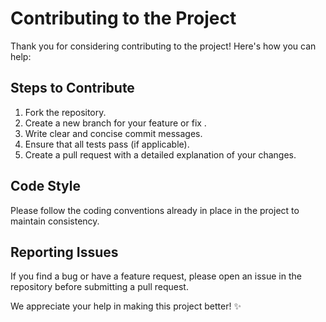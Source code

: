 # Contributing to the Project

Thank you for considering contributing to the project! Here's how you can help:

## Steps to Contribute
1. Fork the repository.
2. Create a new branch for your feature or fix .
3. Write clear and concise commit messages.
4. Ensure that all tests pass (if applicable).
5. Create a pull request with a detailed explanation of your changes.

## Code Style
Please follow the coding conventions already in place in the project to maintain consistency.

## Reporting Issues
If you find a bug or have a feature request, please open an issue in the repository before submitting a pull request.

We appreciate your help in making this project better! ✨
